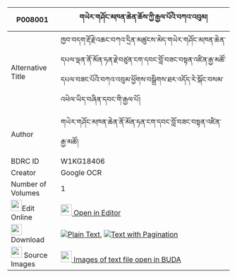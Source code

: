 |P008001|གཡེར་གཤོང་མཁན་ཆེན་ཆོས་ཀྱི་རྒྱལ་པོའི་བཀའ་འབུམ། 
| --- | --- 
|Alternative Title |ཁྱབ་བདག་རྡོ་རྗེ་འཆང་བཀའ་དྲིན་མཚུངས་མེད་གཡེར་གཤོང་མཁན་ཆེན་དཔལ་ལྡན་ནོ་མོན་ཧན་རྗེ་བཙུན་ངག་དབང་བློ་བཟང་བསྟན་འཛིན་རྒྱ་མཚོ་དཔལ་བཟང་པོའི་བཀའ་འབུམ་ཕྱོགས་བསྒྲིགས་ཐར་འདོད་རེ་སྐོང་བསམ་འཕེལ་ཡིད་བཞིན་དབང་གི་རྒྱལ་པོ།
|Author| གཡེར་གཤོང་མཁན་ཆེན་ནོ་མོན་ཧན་ངག་དབང་བློ་བཟང་བསྟན་འཛིན་རྒྱ་མཚོ།
|BDRC ID | W1KG18406
|Creator | Google OCR
|Number of Volumes| 1
|<img width="25" src="https://img.icons8.com/color/25/000000/edit-property.png">Edit Online| [<img width="25" src="https://avatars.githubusercontent.com/u/45091458?s=200&v=4"> Open in Editor](http://editor.openpecha.org/P008001)
|<img width="25" src="https://img.icons8.com/fluent/48/000000/download-2.png"/>  Download | [![](https://img.icons8.com/color/20/000000/txt.png)Plain Text](https://github.com/Openpecha/P008001/releases/download/v1/yer_shong_khenchen_cho_kyi_gya_plain_P008001.zip), [![](https://img.icons8.com/color/20/000000/txt.png)Text with Pagination](https://github.com/Openpecha/P008001/releases/download/v1/yer_shong_khenchen_cho_kyi_gya_pages_P008001.zip)
|<img width="25" src="https://img.icons8.com/plasticine/100/000000/pictures-folder.png"/>  Source Images | [<img width="25" src="https://library.bdrc.io/icons/BUDA-small.svg"> Images of text file open in BUDA](https://library.bdrc.io/show/bdr:W1KG18406)